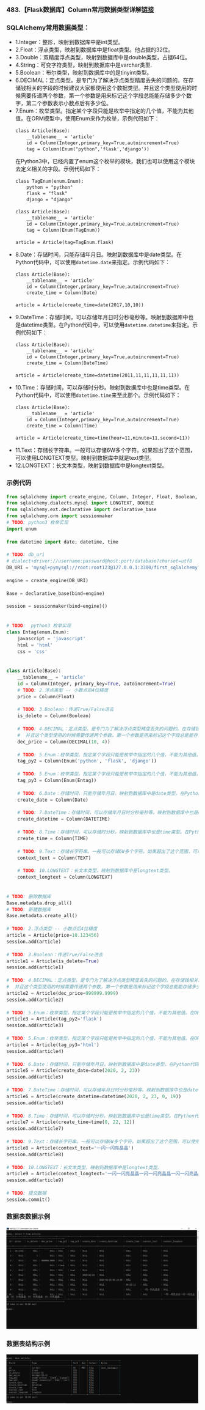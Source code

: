 ### 483.【Flask数据库】Column常用数据类型详解[链接](http://wangkaixiang.cn/python-flask/di-liu-zhang-ff1a-sqlalchemy-shu-ju-ku/di-si-jie-ff1a-sqlalchemy-de-orm-2.html)

### SQLAlchemy常用数据类型：
* 1.Integer：整形，映射到数据库中是int类型。
* 2.Float：浮点类型，映射到数据库中是float类型。他占据的32位。
* 3.Double：双精度浮点类型，映射到数据库中是double类型，占据64位。
* 4.String：可变字符类型，映射到数据库中是varchar类型.
* 5.Boolean：布尔类型，映射到数据库中的是tinyint类型。
* 6.DECIMAL：定点类型。是专门为了解决浮点类型精度丢失的问题的。在存储钱相关的字段的时候建议大家都使用这个数据类型。并且这个类型使用的时候需要传递两个参数，第一个参数是用来标记这个字段总能能存储多少个数字，第二个参数表示小数点后有多少位。
* 7.Enum：枚举类型。指定某个字段只能是枚举中指定的几个值，不能为其他值。在ORM模型中，使用Enum来作为枚举，示例代码如下：
    ```text
    class Article(Base):
        __tablename__ = 'article'
        id = Column(Integer,primary_key=True,autoincrement=True)
        tag = Column(Enum("python",'flask','django'))
    ```
    在Python3中，已经内置了enum这个枚举的模块，我们也可以使用这个模块去定义相关的字段。示例代码如下：
    ```text
    class TagEnum(enum.Enum):
        python = "python"
        flask = "flask"
        django = "django"

    class Article(Base):
        __tablename__ = 'article'
        id = Column(Integer,primary_key=True,autoincrement=True)
        tag = Column(Enum(TagEnum))

    article = Article(tag=TagEnum.flask)
    ```
* 8.Date：存储时间，只能存储年月日。映射到数据库中是date类型。在Python代码中，可以使用`datetime.date`来指定。示例代码如下：
    ```text
    class Article(Base):
        __tablename__ = 'article'
        id = Column(Integer,primary_key=True,autoincrement=True)
        create_time = Column(Date)

    article = Article(create_time=date(2017,10,10))
    ```
* 9.DateTime：存储时间，可以存储年月日时分秒毫秒等。映射到数据库中也是datetime类型。在Python代码中，可以使用`datetime.datetime`来指定。示例代码如下：
    ```text
    class Article(Base):
        __tablename__ = 'article'
        id = Column(Integer,primary_key=True,autoincrement=True)
        create_time = Column(DateTime)

    article = Article(create_time=datetime(2011,11,11,11,11,11))
    ```
* 10.Time：存储时间，可以存储时分秒。映射到数据库中也是time类型。在Python代码中，可以使用`datetime.time`来至此那个。示例代码如下：
    ```text
    class Article(Base):
        __tablename__ = 'article'
        id = Column(Integer,primary_key=True,autoincrement=True)
        create_time = Column(Time)

    article = Article(create_time=time(hour=11,minute=11,second=11))
    ```
* 11.Text：存储长字符串。一般可以存储6W多个字符。如果超出了这个范围，可以使用LONGTEXT类型。映射到数据库中就是text类型。
* 12.LONGTEXT：长文本类型，映射到数据库中是longtext类型。


### 示例代码
```python
from sqlalchemy import create_engine, Column, Integer, Float, Boolean, DECIMAL, Enum, Date, DATETIME, TIME, TEXT
from sqlalchemy.dialects.mysql import LONGTEXT, DOUBLE
from sqlalchemy.ext.declarative import declarative_base
from sqlalchemy.orm import sessionmaker
# TODO: python3 枚举实现
import enum

from datetime import date, datetime, time

# TODO: db_uri
# dialect+driver://username:password@host:port/database?charset=utf8
DB_URI = 'mysql+pymysql://root:root123@127.0.0.1:3300/first_sqlalchemy?charset=utf8'

engine = create_engine(DB_URI)

Base = declarative_base(bind=engine)

session = sessionmaker(bind=engine)()


# TODO:  python3 枚举实现
class Entag(enum.Enum):
    javascript = 'javascript'
    html = 'html'
    css = 'css'


class Article(Base):
    __tablename__ = 'article'
    id = Column(Integer, primary_key=True, autoincrement=True)
    # TODO: 2.浮点类型 -- 小数点后4位精度
    price = Column(Float)

    # TODO: 3.Boolean：传递True/False进去
    is_delete = Column(Boolean)

    # TODO: 4.DECIMAL：定点类型。是专门为了解决浮点类型精度丢失的问题的。在存储钱相关的字段的时候建议大家都使用这个数据类型。
    #  并且这个类型使用的时候需要传递两个参数，第一个参数是用来标记这个字段总能能存储多少个数字，第二个参数表示小数点后有多少位。
    dec_price = Column(DECIMAL(10, 4))

    # TODO: 5.Enum：枚举类型。指定某个字段只能是枚举中指定的几个值，不能为其他值。在ORM模型中，使用Enum来作为枚举 -- python2
    tag_py2 = Column(Enum('python', 'flask', 'django'))

    # TODO: 5.Enum：枚举类型。指定某个字段只能是枚举中指定的几个值，不能为其他值。在ORM模型中，使用Enum来作为枚举 -- python3
    tag_py3 = Column(Enum(Entag))

    # TODO: 6.Date：存储时间，只能存储年月日。映射到数据库中是date类型。在Python代码中，可以使用`datetime.date`来指定
    create_date = Column(Date)

    # TODO: 7.DateTime：存储时间，可以存储年月日时分秒毫秒等。映射到数据库中也是datetime类型。在Python代码中，可以使用`datetime.datetime`来指定
    create_datetime = Column(DATETIME)

    # TODO: 8.Time：存储时间，可以存储时分秒。映射到数据库中也是time类型。在Python代码中，可以使用`datetime.time`来至此那个
    create_time = Column(TIME)

    # TODO: 9.Text：存储长字符串。一般可以存储6W多个字符。如果超出了这个范围，可以使用LONGTEXT类型。映射到数据库中就是text类型。
    context_text = Column(TEXT)

    # TODO: 10.LONGTEXT：长文本类型，映射到数据库中是longtext类型。
    context_longtext = Column(LONGTEXT)


# TODO: 删除数据库
Base.metadata.drop_all()
# TODO: 新建数据库
Base.metadata.create_all()

# TODO: 2.浮点类型 -- 小数点后4位精度
article = Article(price=10.123456)
session.add(article)

# TODO: 3.Boolean：传递True/False进去
article1 = Article(is_delete=True)
session.add(article1)

# TODO: 4.DECIMAL：定点类型。是专门为了解决浮点类型精度丢失的问题的。在存储钱相关的字段的时候建议大家都使用这个数据类型。
#  并且这个类型使用的时候需要传递两个参数，第一个参数是用来标记这个字段总能能存储多少个数字，第二个参数表示小数点后有多少位。
article2 = Article(dec_price=999999.9999)
session.add(article2)

# TODO: 5.Enum：枚举类型。指定某个字段只能是枚举中指定的几个值，不能为其他值。在ORM模型中，使用Enum来作为枚举 -- python2
article3 = Article(tag_py2='flask')
session.add(article3)

# TODO: 5.Enum：枚举类型。指定某个字段只能是枚举中指定的几个值，不能为其他值。在ORM模型中，使用Enum来作为枚举 -- python3
article4 = Article(tag_py3='html')
session.add(article4)

# TODO: 6.Date：存储时间，只能存储年月日。映射到数据库中是date类型。在Python代码中，可以使用`datetime.date`来指定
article5 = Article(create_date=date(2020, 2, 23))
session.add(article5)

# TODO: 7.DateTime：存储时间，可以存储年月日时分秒毫秒等。映射到数据库中也是datetime类型。在Python代码中，可以使用`datetime.datetime`来指定
article6 = Article(create_datetime=datetime(2020, 2, 23, 0, 19))
session.add(article6)

# TODO: 8.Time：存储时间，可以存储时分秒。映射到数据库中也是time类型。在Python代码中，可以使用`datetime.time`来至此那个
article7 = Article(create_time=time(0, 22, 12))
session.add(article7)

# TODO: 9.Text：存储长字符串。一般可以存储6W多个字符。如果超出了这个范围，可以使用LONGTEXT类型。映射到数据库中就是text类型。
article8 = Article(context_text='一闪一闪亮晶晶')
session.add(article8)

# TODO: 10.LONGTEXT：长文本类型，映射到数据库中是longtext类型。
article9 = Article(context_longtext='一闪一闪亮晶晶一闪一闪亮晶晶一闪一闪亮晶晶一闪一闪亮晶晶一闪一闪亮晶晶...')
session.add(article9)

# TODO: 提交数据
session.commit()
```

### 数据表数据示例
![avatar](../assets/12.png)

### 数据表结构示例
![avatar](../assets/13.png)